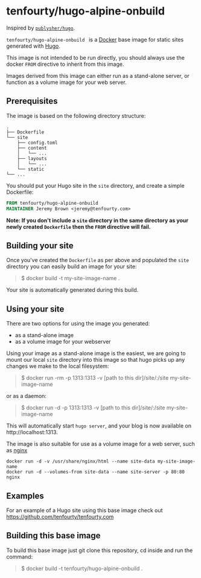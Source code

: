 tenfourty/hugo-alpine-onbuild
==============

Inspired by [`publysher/hugo`](https://github.com/publysher/docker-hugo).

`tenfourty/hugo-alpine-onbuild ` is a [Docker](https://www.docker.io) base image for static sites generated with [Hugo](http://gohugo.io).

This image is not intended to be run directly, you should always use the docker `FROM` directive to inherit from this image.

Images derived from this image can either run as a stand-alone server, or function as a volume image for your web server.

Prerequisites
-------------

The image is based on the following directory structure:

```
.
├── Dockerfile
└── site
    ├── config.toml
    ├── content
    │   └── ...
    ├── layouts
    │   └── ...
    └── static
└── ...
```

You should put your Hugo site in the `site` directory, and create a simple Dockerfile:

```Dockerfile
FROM tenfourty/hugo-alpine-onbuild
MAINTAINER Jeremy Brown <jeremy@tenfourty.com>
```

**Note: If you don't include a `site` directory in the same directory as your newly created `Dockerfile` then the `FROM` directive will fail.**

Building your site
------------------

Once you've created the `Dockerfile` as per above and populated the `site` directory you can easily build an image for your site:

> $ docker build -t my-site-image-name .

Your site is automatically generated during this build.


Using your site
---------------

There are two options for using the image you generated:

- as a stand-alone image
- as a volume image for your webserver

Using your image as a stand-alone image is the easiest, we are going to mount our local `site` directory into this image so that hugo picks up any changes we make to the local filesystem:

> $ docker run -rm -p 1313:1313 -v [path to this dir]/site/:/site my-site-image-name

or as a daemon:

> $ docker run -d -p 1313:1313 -v [path to this dir]/site/:/site my-site-image-name

This will automatically start `hugo server`, and your blog is now available on http://localhost:1313.

The image is also suitable for use as a volume image for a web server, such as [nginx](https://registry.hub.docker.com/_/nginx/)

	docker run -d -v /usr/share/nginx/html --name site-data my-site-image-name
	docker run -d --volumes-from site-data --name site-server -p 80:80 nginx


Examples
--------

For an example of a Hugo site using this base image check out https://github.com/tenfourty/tenfourty.com


Building this base image
------------------

To build this base image just git clone this repository, cd inside and run the command:

> $ docker build -t tenfourty/hugo-alpine-onbuild .
